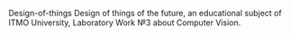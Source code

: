 Design-of-things
Design of things of the future, an educational subject of ITMO University, Laboratory Work №3 about Computer Vision.
